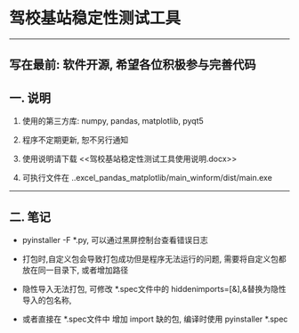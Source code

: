 # 驾校基站稳定性测试工具
---

## 写在最前: 软件开源, 希望各位积极参与完善代码

## 一. 说明

1. 使用的第三方库: numpy, pandas, matplotlib, pyqt5

2. 程序不定期更新, 恕不另行通知

3. 使用说明请下载 <<驾校基站稳定性测试工具使用说明.docx>>

4. 可执行文件在 ..excel_pandas_matplotlib/main_winform/dist/main.exe



----
## 二. 笔记
- pyinstaller -F *.py, 可以通过黑屏控制台查看错误日志

- 打包时,自定义包会导致打包成功但是程序无法运行的问题, 需要将自定义包都放在同一目录下, 或者增加路径

- 隐性导入无法打包, 可修改 *.spec文件中的 hiddenimports=[&],&替换为隐性导入的包名称, 

- 或者直接在 *.spec文件中 增加 import 缺的包, 编译时使用 pyinstaller *.spec

 

 
